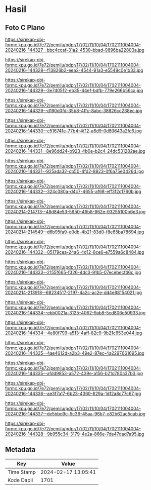 # Hasil

## Foto C Plano

https://sirekap-obj-formc.kpu.go.id/7e72/pemilu/pdpr/17/02/11/10/04/1702111004004-20240216-144327--bbc4ccaf-31a2-4530-bbad-9896ba22803a.jpg

https://sirekap-obj-formc.kpu.go.id/7e72/pemilu/pdpr/17/02/11/10/04/1702111004004-20240216-144328--f13826b2-eea2-4544-91a3-e5549c0e1b33.jpg

https://sirekap-obj-formc.kpu.go.id/7e72/pemilu/pdpr/17/02/11/10/04/1702111004004-20240216-144329--3e740512-eb35-44ef-bdfb-779e266b56ca.jpg

https://sirekap-obj-formc.kpu.go.id/7e72/pemilu/pdpr/17/02/11/10/04/1702111004004-20240216-144329--d190d0fd-35b8-4ffc-8abc-38826cc238ec.jpg

https://sirekap-obj-formc.kpu.go.id/7e72/pemilu/pdpr/17/02/11/10/04/1702111004004-20240216-144330--c516741e-77b4-4f12-a6d9-0d80643a2fc6.jpg

https://sirekap-obj-formc.kpu.go.id/7e72/pemilu/pdpr/17/02/11/10/04/1702111004004-20240216-144331--8e96dd24-b923-4b0e-b2c4-24dc531282ae.jpg

https://sirekap-obj-formc.kpu.go.id/7e72/pemilu/pdpr/17/02/11/10/04/1702111004004-20240216-144331--925ada32-cb50-4fd2-8923-0f6a75e0426d.jpg

https://sirekap-obj-formc.kpu.go.id/7e72/pemilu/pdpr/17/02/11/10/04/1702111004004-20240216-144332--324c080a-d4c7-4655-af68-eff3f2c1760b.jpg

https://sirekap-obj-formc.kpu.go.id/7e72/pemilu/pdpr/17/02/11/10/04/1702111004004-20240214-214713--48d84e53-5950-49b8-962e-93255100b6e3.jpg

https://sirekap-obj-formc.kpu.go.id/7e72/pemilu/pdpr/17/02/11/10/04/1702111004004-20240214-214549--d6b95fa9-e0db-4b21-83d0-f8e65ba78694.jpg

https://sirekap-obj-formc.kpu.go.id/7e72/pemilu/pdpr/17/02/11/10/04/1702111004004-20240216-144332--05179cea-24a6-4d12-8ce6-e7559a6c8484.jpg

https://sirekap-obj-formc.kpu.go.id/7e72/pemilu/pdpr/17/02/11/10/04/1702111004004-20240216-144333--2155f665-f326-4dc3-91b5-07ecebecf46c.jpg

https://sirekap-obj-formc.kpu.go.id/7e72/pemilu/pdpr/17/02/11/10/04/1702111004004-20240214-213918--68234517-2197-4a2c-ac2e-dd4e88154021.jpg

https://sirekap-obj-formc.kpu.go.id/7e72/pemilu/pdpr/17/02/11/10/04/1702111004004-20240216-144334--ebb0021a-3125-4062-9ab8-5cd806e50933.jpg

https://sirekap-obj-formc.kpu.go.id/7e72/pemilu/pdpr/17/02/11/10/04/1702111004004-20240216-144334--4e80f799-a513-4aff-82c9-9b21c653e044.jpg

https://sirekap-obj-formc.kpu.go.id/7e72/pemilu/pdpr/17/02/11/10/04/1702111004004-20240216-144335--4ae4612d-a2b3-49e2-87ec-4a2297661695.jpg

https://sirekap-obj-formc.kpu.go.id/7e72/pemilu/pdpr/17/02/11/10/04/1702111004004-20240216-144335--afdd9853-a572-439e-a156-b21d780a37b3.jpg

https://sirekap-obj-formc.kpu.go.id/7e72/pemilu/pdpr/17/02/11/10/04/1702111004004-20240216-144336--ae3f7a17-6b23-4360-829a-1d12a8c77c67.jpg

https://sirekap-obj-formc.kpu.go.id/7e72/pemilu/pdpr/17/02/11/10/04/1702111004004-20240216-144337--de5bbd9c-5c36-45aa-96b7-c82b62ac5cab.jpg

https://sirekap-obj-formc.kpu.go.id/7e72/pemilu/pdpr/17/02/11/10/04/1702111004004-20240216-144328--9b955c34-3179-4e2a-866e-7da47dad7a95.jpg


## Metadata

| Key        | Value               |
| ---------- | ------------------- |
| Time Stamp | 2024-02-17 13:05:41 |
| Kode Dapil | 1701                |



